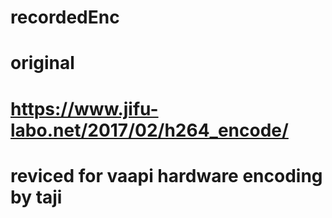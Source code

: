 # recordedEnc
# original
# https://www.jifu-labo.net/2017/02/h264_encode/
# reviced for vaapi hardware encoding by taji
